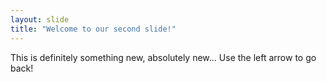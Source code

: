 ```yaml
---
layout: slide
title: "Welcome to our second slide!"
---
```

This is definitely something new, absolutely new...
Use the left arrow to go back!

